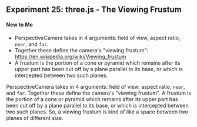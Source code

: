 ## Experiment 25: three.js - The Viewing Frustum

#### New to Me
- PerspectiveCamera takes in 4 arguments: field of view, aspect ratio, `near`, and `far`.
- Together these define the camera's "viewing frustum": https://en.wikipedia.org/wiki/Viewing_frustum
- A frustum is the portion of a cone or pyramid which remains after its upper part has been cut off by a plane parallel to its base, or which is intercepted between two such planes.

PerspectiveCamera takes in 4 arguments: field of view, aspect ratio, `near`, and `far`. Together these define the camera's "viewing frustum". A frustum is the portion of a cone or pyramid which remains after its upper part has been cut off by a plane parallel to its base, or which is intercepted between two such planes. So, a viewing frustum is kind of like a space between two planes of different size.